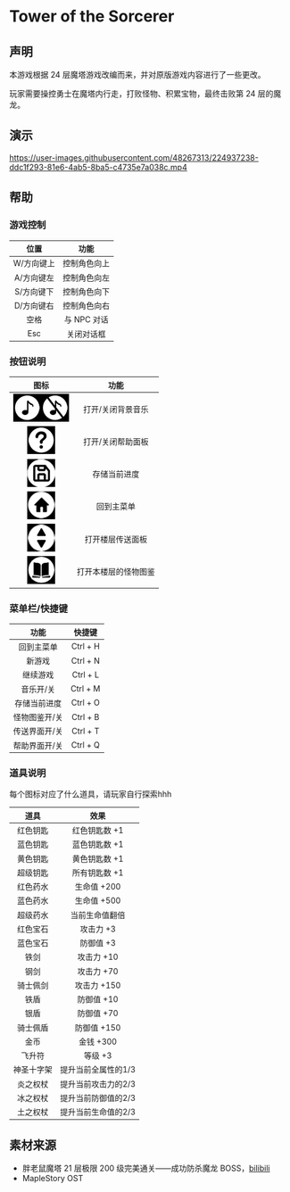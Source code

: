 # Tower of the Sorcerer

## 声明

本游戏根据 24 层魔塔游戏改编而来，并对原版游戏内容进行了一些更改。

玩家需要操控勇士在魔塔内行走，打败怪物、积累宝物，最终击败第 24 层的魔龙。

## 演示

https://user-images.githubusercontent.com/48267313/224937238-ddc1f293-81e6-4ab5-8ba5-c4735e7a038c.mp4


## 帮助

### 游戏控制
| 位置  | 功能 |
| :----:  | :----: |
|W/方向键上		 | 控制角色向上 |
|A/方向键左		 | 控制角色向左 |
|S/方向键下		 | 控制角色向下 |
|D/方向键右		 | 控制角色向右 |
|空格 	| 	 与 NPC 对话 |
|Esc | 		 关闭对话框 |

### 按钮说明

| 图标  | 功能 |
| :----:  | :----: |
| ![image-20230314154156968](README/image-20230314154156968.png)![image-20230314154207929](README/image-20230314154207929.png) | 打开/关闭背景音乐 |
| ![image-20230314154230731](README/image-20230314154230731.png) | 打开/关闭帮助面板 |
| ![image-20230314154240093](README/image-20230314154240093.png) | 存储当前进度 |
| ![image-20230314154251917](README/image-20230314154251917.png) | 回到主菜单 |
| ![image-20230314154302717](README/image-20230314154302717.png) | 打开楼层传送面板 |
| ![image-20230314154312244](README/image-20230314154312244.png) | 打开本楼层的怪物图鉴 |

### 菜单栏/快捷键

| 功能  | 快捷键 |
| :----:  | :----: |
| 回到主菜单	| Ctrl + H |
| 新游戏 | Ctrl + N |
| 继续游戏 | Ctrl + L |
| 音乐开/关 | Ctrl + M |
| 存储当前进度	| Ctrl + O |
| 怪物图鉴开/关	| Ctrl + B |
| 传送界面开/关	| Ctrl + T |
| 帮助界面开/关	| Ctrl + Q |

 ### 道具说明

每个图标对应了什么道具，请玩家自行探索hhh

| 道具  | 效果 |
| :----:  | :----: |
|红色钥匙 | 红色钥匙数 +1 |
|蓝色钥匙 | 蓝色钥匙数 +1 |
|黄色钥匙 | 黄色钥匙数 +1 |
|超级钥匙 | 所有钥匙数 +1 |
|红色药水 | 生命值 +200 |
|蓝色药水 | 生命值 +500 |
|超级药水 | 当前生命值翻倍 |
|红色宝石 | 攻击力 +3 |
|蓝色宝石 | 防御值 +3 |
|铁剑     | 攻击力 +10 |
|钢剑  | 攻击力 +70 |
|骑士佩剑 | 攻击力 +150 |
|铁盾  | 防御值 +10 |
|银盾 | 防御值 +70 |
|骑士佩盾 | 防御值 +150 |
|金币 | 金钱 +300 |
|飞升符 | 等级 +3 |
|神圣十字架 | 提升当前全属性的1/3 |
|炎之权杖	 | 提升当前攻击力的2/3 |
|冰之权杖	 | 提升当前防御值的2/3 |
|土之权杖	 | 提升当前生命值的2/3 |

## 素材来源

- 胖老鼠魔塔 21 层极限 200 级完美通关——成功防杀魔龙 BOSS，[bilibili](https://www.bilibili.com/video/av18020936/)
- MapleStory OST
